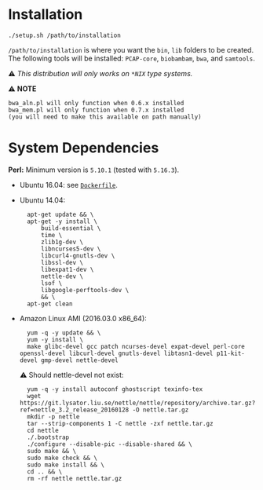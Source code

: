 # Installation

    ./setup.sh /path/to/installation

`/path/to/installation` is where you want the `bin`, `lib` folders to be created. The following tools will be installed: `PCAP-core`, `biobambam`, `bwa`, and `samtools`.

⚠️ *This distribution will only works on `*NIX` type systems.*

⚠️ **NOTE**

    bwa_aln.pl will only function when 0.6.x installed
    bwa_mem.pl will only function when 0.7.x installed
    (you will need to make this available on path manually)

# System Dependencies

**Perl:** Minimum version is `5.10.1` (tested with `5.16.3`).

<!-- we should not duplicate this info -->
* Ubuntu 16.04: see [`Dockerfile`](Dockerfile).

* Ubuntu 14.04:

        apt-get update && \
        apt-get -y install \
            build-essential \
            time \
            zlib1g-dev \
            libncurses5-dev \
            libcurl4-gnutls-dev \
            libssl-dev \
            libexpat1-dev \
            nettle-dev \
            lsof \
            libgoogle-perftools-dev \
            && \
        apt-get clean

* Amazon Linux AMI (2016.03.0 x86_64):

        yum -q -y update && \
        yum -y install \
        make glibc-devel gcc patch ncurses-devel expat-devel perl-core openssl-devel libcurl-devel gnutls-devel libtasn1-devel p11-kit-devel gmp-devel nettle-devel

    ⚠️ Should nettle-devel not exist:

        yum -q -y install autoconf ghostscript texinfo-tex
        wget https://git.lysator.liu.se/nettle/nettle/repository/archive.tar.gz?ref=nettle_3.2_release_20160128 -O nettle.tar.gz
        mkdir -p nettle
        tar --strip-components 1 -C nettle -zxf nettle.tar.gz
        cd nettle
        ./.bootstrap
        ./configure --disable-pic --disable-shared && \
        sudo make && \
        sudo make check && \
        sudo make install && \
        cd .. && \
        rm -rf nettle nettle.tar.gz
